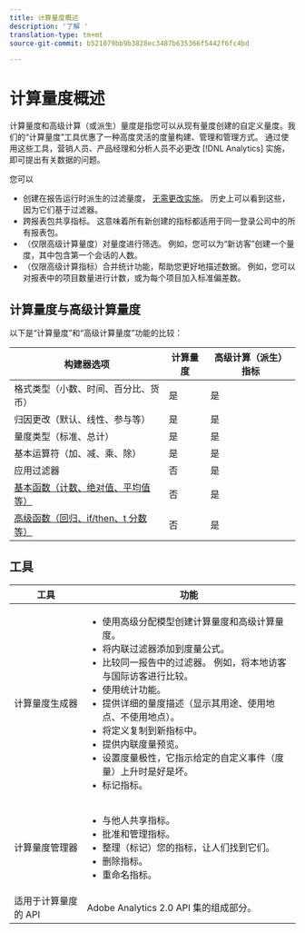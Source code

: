 ```yaml
---
title: 计算量度概述
description: '了解 '
translation-type: tm+mt
source-git-commit: b521079bb9b3828ec3487b635366f5442f6fc4bd

---
```



# 计算量度概述

计算量度和高级计算（或派生）量度是指您可以从现有量度创建的自定义量度。我们的“计算量度”工具优惠了一种高度灵活的度量构建、管理和管理方式。 通过使用这些工具，营销人员、产品经理和分析人员不必更改 [!DNL Analytics] 实施，即可提出有关数据的问题。

您可以

* 创建在报告运行时派生的过滤量度， [无需更改实施](https://youtu.be/CuQTm9RaUpY)。 历史上可以看到这些，因为它们基于过滤器。
* 跨报表包共享指标。 这意味着所有新创建的指标都适用于同一登录公司中的所有报表包。
* （仅限高级计算量度）对量度进行筛选。 例如，您可以为“新访客”创建一个量度，其中包含第一个会话的人数。
* （仅限高级计算指标）合并统计功能，帮助您更好地描述数据。 例如，您可以对报表中的项目数量进行计数，或为每个项目加入标准偏差数。

## 计算量度与高级计算量度

以下是“计算量度”和“高级计算量度”功能的比较：

| 构建器选项 | 计算量度 | 高级计算（派生）指标 |
|---|---|---|
| 格式类型（小数、时间、百分比、货币） | 是 | 是 |
| 归因更改（默认、线性、参与等） | 是 | 是 |
| 量度类型（标准、总计） | 是 | 是 |
| 基本运算符（加、减、乘、除） | 是 | 是 |
| 应用过滤器 | 否 | 是 |
| [基本函数（计数、绝对值、平均值等）](/help/components/calc-metrics/cm-functions.md) | 否 | 是 |
| [高级函数（回归、if/then、t 分数等）](/help/components/calc-metrics/cm-adv-functions.md) | 否 | 是 |

## 工具

| 工具 | 功能 |
|--- |--- |
| 计算量度生成器 | <ul><li>使用高级分配模型创建计算量度和高级计算量度。</li><li>将内联过滤器添加到度量公式。</li><li>比较同一报告中的过滤器。 例如，将本地访客与国际访客进行比较。</li><li>使用统计功能。</li><li> 提供详细的量度描述（显示其用途、使用地点、不使用地点）。</li><li>将定义复制到新指标中。</li><li>提供内联度量预览。</li><li>设置度量极性，它指示给定的自定义事件（度量）上升时是好是坏。</li><li>标记指标。</li></ul> |
| 计算量度管理器 | <ul><li>与他人共享指标。</li><li>批准和管理指标。</li><li>整理（标记）您的指标，让人们找到它们。</li><li>删除指标。</li><li>重命名指标。</li></ul> |
| 适用于计算量度的 API | Adobe Analytics 2.0 API 集的组成部分。 |

